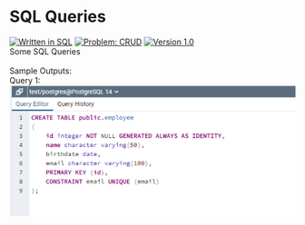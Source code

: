 # SQL Queries
[![Written in SQL](https://img.shields.io/badge/language-SQL-green)](#)
[![Problem: CRUD](https://img.shields.io/badge/problem-CRUD-important)](#)
[![Version 1.0](https://img.shields.io/badge/version-1.0-informational)](#)\
Some SQL Queries
\
\
Sample Outputs:\
Query 1:\
[![Sample Output](/assets/images/sqlhw8q1.png)](#)

